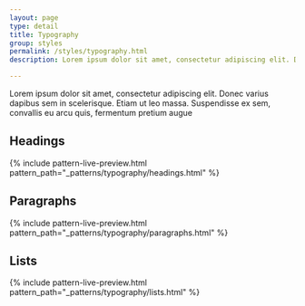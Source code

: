 ```yaml
---
layout: page
type: detail
title: Typography
group: styles
permalink: /styles/typography.html
description: Lorem ipsum dolor sit amet, consectetur adipiscing elit. Donec varius dapibus sem in scelerisque. Etiam ut leo massa.

---
```


Lorem ipsum dolor sit amet, consectetur adipiscing elit. Donec varius dapibus sem in scelerisque. Etiam ut leo massa. Suspendisse ex sem, convallis eu arcu quis, fermentum pretium augue

## Headings 

{% include pattern-live-preview.html pattern_path="_patterns/typography/headings.html" %}

## Paragraphs

{% include pattern-live-preview.html pattern_path="_patterns/typography/paragraphs.html" %}

## Lists

{% include pattern-live-preview.html pattern_path="_patterns/typography/lists.html" %}

